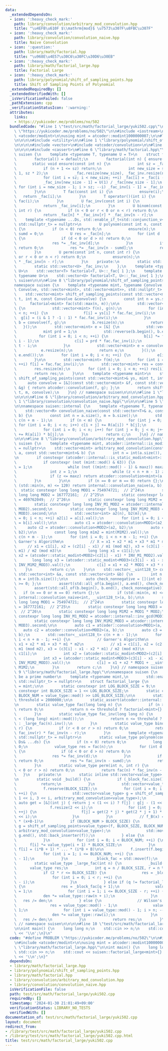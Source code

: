 ```yaml
---
data:
  _extendedDependsOn:
  - icon: ':heavy_check_mark:'
    path: library/convolution/arbitrary_mod_convolution.hpp
    title: "\u4EFB\u610F $\\mathrm{mod}$ \u7573\u307F\u8FBC\u307F"
  - icon: ':heavy_check_mark:'
    path: library/convolution/convolution_naive.hpp
    title: Naive Convolution
  - icon: ':question:'
    path: library/math/factorial.hpp
    title: "\u968E\u4E57\u30C6\u30FC\u30D6\u30EB"
  - icon: ':heavy_check_mark:'
    path: library/math/factorial_large.hpp
    title: Factorial Large
  - icon: ':heavy_check_mark:'
    path: library/polynomial/shift_of_sampling_points.hpp
    title: Shift of Sampling Points of Polynomial
  _extendedRequiredBy: []
  _extendedVerifiedWith: []
  _isVerificationFailed: false
  _pathExtension: cpp
  _verificationStatusIcon: ':warning:'
  attributes:
    links:
    - https://yukicoder.me/problems/no/502
  bundledCode: "#line 1 \"test/src/math/factorial_large/yuki502.cpp\"\n#define PROBLEM\
    \ \"https://yukicoder.me/problems/no/502\"\n\n#include <iostream>\n\n#include\
    \ <atcoder/modint>\n\nusing mint = atcoder::modint1000000007;\n\n#line 1 \"library/math/factorial_large.hpp\"\
    \n\n\n\n#include <utility>\n\n#line 1 \"library/polynomial/shift_of_sampling_points.hpp\"\
    \n\n\n\n#include <vector>\n#include <atcoder/convolution>\n\n#line 1 \"library/math/factorial.hpp\"\
    \n\n\n\n#include <cassert>\n#line 6 \"library/math/factorial.hpp\"\n\nnamespace\
    \ suisen {\n    template <typename T, typename U = T>\n    struct factorial {\n\
    \        factorial() = default;\n        factorial(int n) { ensure(n); }\n\n \
    \       static void ensure(const int n) {\n            int sz = _fac.size();\n\
    \            if (n + 1 <= sz) return;\n            int new_size = std::max(n +\
    \ 1, sz * 2);\n            _fac.resize(new_size), _fac_inv.resize(new_size);\n\
    \            for (int i = sz; i < new_size; ++i) _fac[i] = _fac[i - 1] * i;\n\
    \            _fac_inv[new_size - 1] = U(1) / _fac[new_size - 1];\n           \
    \ for (int i = new_size - 1; i > sz; --i) _fac_inv[i - 1] = _fac_inv[i] * i;\n\
    \        }\n\n        T fac(const int i) {\n            ensure(i);\n         \
    \   return _fac[i];\n        }\n        T operator()(int i) {\n            return\
    \ fac(i);\n        }\n        U fac_inv(const int i) {\n            ensure(i);\n\
    \            return _fac_inv[i];\n        }\n        U binom(const int n, const\
    \ int r) {\n            if (n < 0 or r < 0 or n < r) return 0;\n            ensure(n);\n\
    \            return _fac[n] * _fac_inv[r] * _fac_inv[n - r];\n        }\n    \
    \    template <typename ...Ds, std::enable_if_t<std::conjunction_v<std::is_integral<Ds>...>,\
    \ std::nullptr_t> = nullptr>\n        U polynom(const int n, const Ds& ...ds)\
    \ {\n            if (n < 0) return 0;\n            ensure(n);\n            int\
    \ sumd = 0;\n            U res = _fac[n];\n            for (int d : { ds... })\
    \ {\n                if (d < 0 or d > n) return 0;\n                sumd += d;\n\
    \                res *= _fac_inv[d];\n            }\n            if (sumd > n)\
    \ return 0;\n            res *= _fac_inv[n - sumd];\n            return res;\n\
    \        }\n        U perm(const int n, const int r) {\n            if (n < 0\
    \ or r < 0 or n < r) return 0;\n            ensure(n);\n            return _fac[n]\
    \ * _fac_inv[n - r];\n        }\n    private:\n        static std::vector<T> _fac;\n\
    \        static std::vector<U> _fac_inv;\n    };\n    template <typename T, typename\
    \ U>\n    std::vector<T> factorial<T, U>::_fac{ 1 };\n    template <typename T,\
    \ typename U>\n    std::vector<U> factorial<T, U>::_fac_inv{ 1 };\n} // namespace\
    \ suisen\n\n\n#line 8 \"library/polynomial/shift_of_sampling_points.hpp\"\n\n\
    namespace suisen {\n    template <typename mint, typename Convolve,\n        std::enable_if_t<std::is_invocable_r_v<std::vector<mint>,\
    \ Convolve, std::vector<mint>, std::vector<mint>>, std::nullptr_t> = nullptr>\n\
    \    std::vector<mint> shift_of_sampling_points(const std::vector<mint>& ys, mint\
    \ t, int m, const Convolve &convolve) {\n        const int n = ys.size();\n  \
    \      factorial<mint> fac(std::max(n, m));\n\n        std::vector<mint> b = [&]\
    \ {\n            std::vector<mint> f(n), g(n);\n            for (int i = 0; i\
    \ < n; ++i) {\n                f[i] = ys[i] * fac.fac_inv(i);\n              \
    \  g[i] = (i & 1 ? -1 : 1) * fac.fac_inv(i);\n            }\n            std::vector<mint>\
    \ b = convolve(f, g);\n            b.resize(n);\n            return b;\n     \
    \   }();\n        std::vector<mint> e = [&] {\n            std::vector<mint> c(n);\n\
    \            mint prd = 1;\n            std::reverse(b.begin(), b.end());\n  \
    \          for (int i = 0; i < n; ++i) {\n                b[i] *= fac.fac(n -\
    \ i - 1);\n                c[i] = prd * fac.fac_inv(i);\n                prd *=\
    \ t - i;\n            }\n            std::vector<mint> e = convolve(b, c);\n \
    \           e.resize(n);\n            return e;\n        }();\n        std::reverse(e.begin(),\
    \ e.end());\n        for (int i = 0; i < n; ++i) {\n            e[i] *= fac.fac_inv(i);\n\
    \        }\n\n        std::vector<mint> f(m);\n        for (int i = 0; i < m;\
    \ ++i) f[i] = fac.fac_inv(i);\n        std::vector<mint> res = convolve(e, f);\n\
    \        res.resize(m);\n        for (int i = 0; i < m; ++i) res[i] *= fac.fac(i);\n\
    \        return res;\n    }\n\n    template <typename mint>\n    std::vector<mint>\
    \ shift_of_sampling_points(const std::vector<mint>& ys, mint t, int m) {\n   \
    \     auto convolve = [&](const std::vector<mint> &f, const std::vector<mint>\
    \ &g) { return atcoder::convolution(f, g); };\n        return shift_of_sampling_points(ys,\
    \ t, m, convolve);\n    }\n} // namespace suisen\n\n\n\n#line 1 \"library/convolution/arbitrary_mod_convolution.hpp\"\
    \n\n\n\n#line 6 \"library/convolution/arbitrary_mod_convolution.hpp\"\n\n#line\
    \ 1 \"library/convolution/convolution_naive.hpp\"\n\n\n\n#line 5 \"library/convolution/convolution_naive.hpp\"\
    \n\nnamespace suisen::internal {\n    template <typename T, typename R = T>\n\
    \    std::vector<R> convolution_naive(const std::vector<T>& a, const std::vector<T>&\
    \ b) {\n        const int n = a.size(), m = b.size();\n        std::vector<R>\
    \ c(n + m - 1);\n        if (n < m) {\n            for (int j = 0; j < m; j++)\
    \ for (int i = 0; i < n; i++) c[i + j] += R(a[i]) * b[j];\n        } else {\n\
    \            for (int i = 0; i < n; i++) for (int j = 0; j < m; j++) c[i + j]\
    \ += R(a[i]) * b[j];\n        }\n        return c;\n    }\n} // namespace suisen\n\
    \n\n\n#line 8 \"library/convolution/arbitrary_mod_convolution.hpp\"\n\nnamespace\
    \ suisen {\n    template <typename mint, atcoder::internal::is_modint_t<mint>*\
    \ = nullptr>\n    std::vector<mint> arbitrary_mod_convolution(const std::vector<mint>&\
    \ a, const std::vector<mint>& b) {\n        int n = int(a.size()), m = int(b.size());\n\
    \n        if constexpr (atcoder::internal::is_static_modint<mint>::value) {\n\
    \            if constexpr (not (mint::mod() & 63)) {\n                int maxz\
    \ = 1;\n                while (not ((mint::mod() - 1) & maxz)) maxz <<= 1;\n \
    \               int z = 1;\n                while (z < n + m - 1) z <<= 1;\n \
    \               if (z <= maxz) return atcoder::convolution<mint>(a, b);\n    \
    \        }\n        }\n\n        if (n == 0 or m == 0) return {};\n        if\
    \ (std::min(n, m) <= 120) return internal::convolution_naive(a, b);\n\n      \
    \  static constexpr long long MOD1 = 754974721;  // 2^24\n        static constexpr\
    \ long long MOD2 = 167772161;  // 2^25\n        static constexpr long long MOD3\
    \ = 469762049;  // 2^26\n        static constexpr long long M1M2 = MOD1 * MOD2;\n\
    \        static constexpr long long INV_M1_MOD2 = atcoder::internal::inv_gcd(MOD1,\
    \ MOD2).second;\n        static constexpr long long INV_M1M2_MOD3 = atcoder::internal::inv_gcd(M1M2,\
    \ MOD3).second;\n\n        std::vector<int> a2(n), b2(m);\n        for (int i\
    \ = 0; i < n; ++i) a2[i] = a[i].val();\n        for (int i = 0; i < m; ++i) b2[i]\
    \ = b[i].val();\n\n        auto c1 = atcoder::convolution<MOD1>(a2, b2);\n   \
    \     auto c2 = atcoder::convolution<MOD2>(a2, b2);\n        auto c3 = atcoder::convolution<MOD3>(a2,\
    \ b2);\n\n        const long long m1m2 = mint(M1M2).val();\n        std::vector<mint>\
    \ c(n + m - 1);\n        for (int i = 0; i < n + m - 1; ++i) {\n            //\
    \ Garner's Algorithm\n            // X = x1 + x2 * m1 + x3 * m1 * m2\n       \
    \     // x1 = c1[i], x2 = (c2[i] - x1) / m1 (mod m2), x3 = (c3[i] - x1 - x2 *\
    \ m1) / m2 (mod m3)\n            long long x1 = c1[i];\n            long long\
    \ x2 = (atcoder::static_modint<MOD2>(c2[i] - x1) * INV_M1_MOD2).val();\n     \
    \       long long x3 = (atcoder::static_modint<MOD3>(c3[i] - x1 - x2 * MOD1) *\
    \ INV_M1M2_MOD3).val();\n            c[i] = x1 + x2 * MOD1 + x3 * m1m2;\n    \
    \    }\n        return c;\n    }\n\n    std::vector<__uint128_t> convolution_int(const\
    \ std::vector<int> &a, const std::vector<int> &b) {\n        int n = int(a.size()),\
    \ m = int(b.size());\n\n        auto check_nonnegative = [](int e) { return e\
    \ >= 0; };\n        assert(std::all_of(a.begin(), a.end(), check_nonnegative));\n\
    \        assert(std::all_of(b.begin(), b.end(), check_nonnegative));\n\n     \
    \   if (n == 0 or m == 0) return {};\n        if (std::min(n, m) <= 120) return\
    \ internal::convolution_naive<int, __uint128_t>(a, b);\n\n        static constexpr\
    \ long long MOD1 = 754974721;  // 2^24\n        static constexpr long long MOD2\
    \ = 167772161;  // 2^25\n        static constexpr long long MOD3 = 469762049;\
    \  // 2^26\n        static constexpr long long M1M2 = MOD1 * MOD2;\n        static\
    \ constexpr long long INV_M1_MOD2 = atcoder::internal::inv_gcd(MOD1, MOD2).second;\n\
    \        static constexpr long long INV_M1M2_MOD3 = atcoder::internal::inv_gcd(M1M2,\
    \ MOD3).second;\n\n        auto c1 = atcoder::convolution<MOD1>(a, b);\n     \
    \   auto c2 = atcoder::convolution<MOD2>(a, b);\n        auto c3 = atcoder::convolution<MOD3>(a,\
    \ b);\n        std::vector<__uint128_t> c(n + m - 1);\n        for (int i = 0;\
    \ i < n + m - 1; ++i) {\n            // Garner's Algorithm\n            // X =\
    \ x1 + x2 * m1 + x3 * m1 * m2\n            // x1 = c1[i], x2 = (c2[i] - x1) /\
    \ m1 (mod m2), x3 = (c3[i] - x1 - x2 * m1) / m2 (mod m3)\n            int x1 =\
    \ c1[i];\n            int x2 = (atcoder::static_modint<MOD2>(c2[i] - x1) * INV_M1_MOD2).val();\n\
    \            int x3 = (atcoder::static_modint<MOD3>(c3[i] - x1 - x2 * MOD1) *\
    \ INV_M1M2_MOD3).val();\n            c[i] = x1 + x2 * MOD1 + __uint128_t(x3) *\
    \ M1M2;\n        }\n        return c;\n    }\n} // namespace suisen\n\n\n\n#line\
    \ 9 \"library/math/factorial_large.hpp\"\n\nnamespace suisen {\n    // mod must\
    \ be a prime number\n    template <typename mint,\n        std::enable_if_t<atcoder::internal::is_static_modint<mint>::value,\
    \ std::nullptr_t> = nullptr>\n    struct factorial_large {\n        using value_type\
    \ = mint;\n\n        static constexpr int LOG_BLOCK_SIZE = 9;\n        static\
    \ constexpr int BLOCK_SIZE = 1 << LOG_BLOCK_SIZE;\n        static constexpr int\
    \ BLOCK_NUM = value_type::mod() >> LOG_BLOCK_SIZE;\n\n        static inline int\
    \ threshold = 2000000;\n\n        static_assert(atcoder::internal::is_prime_constexpr(mint::mod()));\n\
    \n        static value_type fac(long long n) {\n            if (n >= mint::mod())\
    \ return 0;\n            return n <= threshold ? factorial<mint>{}.fac(n) : _large_fac(n);\n\
    \        }\n        static value_type fac_inv(long long n) {\n            assert(n\
    \ < (long long) mint::mod());\n            return n <= threshold ? factorial<mint>{}.fac_inv(n)\
    \ : _large_fac(n).inv();\n        }\n        static value_type binom(int n, int\
    \ r) {\n            if (r < 0 or r > n) return 0;\n            return fac(n) *\
    \ fac_inv(r) * fac_inv(n - r);\n        }\n        template <typename ...Ds, std::enable_if_t<std::conjunction_v<std::is_integral<Ds>...>,\
    \ std::nullptr_t> = nullptr>\n        static value_type polynom(const int n, const\
    \ Ds& ...ds) {\n            if (n < 0) return 0;\n            long long sumd =\
    \ 0;\n            value_type res = fac(n);\n            for (int d : { ds... })\
    \ {\n                if (d < 0 or d > n) return 0;\n                sumd += d;\n\
    \                res *= fac_inv(d);\n            }\n            if (sumd > n)\
    \ return 0;\n            res *= fac_inv(n - sumd);\n            return res;\n\
    \        }\n        static value_type perm(int n, int r) {\n            if (r\
    \ < 0 or r > n) return 0;\n            return fac(n) * fac_inv(n - r);\n     \
    \   }\n    private:\n        static inline std::vector<value_type> _block_fac{};\n\
    \n        static void _build() {\n            if (_block_fac.size()) {\n     \
    \           return;\n            }\n            std::vector<value_type> f{ 1 };\n\
    \            f.reserve(BLOCK_SIZE);\n            for (int i = 0; i < LOG_BLOCK_SIZE;\
    \ ++i) {\n                std::vector<value_type> g = shift_of_sampling_points<value_type>(f,\
    \ 1 << i, 3 << i, arbitrary_mod_convolution<value_type>);\n                const\
    \ auto get = [&](int j) { return j < (1 << i) ? f[j] : g[j - (1 << i)]; };\n \
    \               f.resize(2 << i);\n                for (int j = 0; j < 2 << i;\
    \ ++j) {\n                    f[j] = get(2 * j) * get(2 * j + 1) * ((2 * j + 1)\
    \ << i);\n                }\n            }\n            // f_B(x) = (x+1) * ...\
    \ * (x+B-1)\n            if (BLOCK_NUM > BLOCK_SIZE) {\n                std::vector<value_type>\
    \ g = shift_of_sampling_points<value_type>(f, BLOCK_SIZE, BLOCK_NUM - BLOCK_SIZE,\
    \ arbitrary_mod_convolution<value_type>);\n                std::move(g.begin(),\
    \ g.end(), std::back_inserter(f));\n            } else {\n                f.resize(BLOCK_NUM);\n\
    \            }\n            for (int i = 0; i < BLOCK_NUM; ++i) {\n          \
    \      f[i] *= value_type(i + 1) * BLOCK_SIZE;\n            }\n            //\
    \ f[i] = (i*B + 1) * ... * (i*B + B)\n\n            f.insert(f.begin(), 1);\n\
    \            for (int i = 1; i <= BLOCK_NUM; ++i) {\n                f[i] *= f[i\
    \ - 1];\n            }\n            _block_fac = std::move(f);\n        }\n\n\
    \        static value_type _large_fac(int n) {\n            _build();\n      \
    \      value_type res;\n            int q = n / BLOCK_SIZE, r = n % BLOCK_SIZE;\n\
    \            if (2 * r <= BLOCK_SIZE) {\n                res = _block_fac[q];\n\
    \                for (int i = 0; i < r; ++i) {\n                    res *= value_type::raw(n\
    \ - i);\n                }\n            } else if (q != factorial_large::BLOCK_NUM)\
    \ {\n                res = _block_fac[q + 1];\n                value_type den\
    \ = 1;\n                for (int i = 1; i <= BLOCK_SIZE - r; ++i) {\n        \
    \            den *= value_type::raw(n + i);\n                }\n             \
    \   res /= den;\n            } else {\n                // Wilson's theorem\n \
    \               res = value_type::mod() - 1;\n                value_type den =\
    \ 1;\n                for (int i = value_type::mod() - 1; i > n; --i) {\n    \
    \                den *= value_type::raw(i);\n                }\n             \
    \   res /= den;\n            }\n            return res;\n        }\n    };\n}\
    \ // namespace suisen\n\n\n\n#line 10 \"test/src/math/factorial_large/yuki502.cpp\"\
    \n\nint main() {\n    long long n;\n    std::cin >> n;\n    std::cout << suisen::factorial_large<mint>{}.fac(n).val()\
    \ << '\\n';\n}\n"
  code: "#define PROBLEM \"https://yukicoder.me/problems/no/502\"\n\n#include <iostream>\n\
    \n#include <atcoder/modint>\n\nusing mint = atcoder::modint1000000007;\n\n#include\
    \ \"library/math/factorial_large.hpp\"\n\nint main() {\n    long long n;\n   \
    \ std::cin >> n;\n    std::cout << suisen::factorial_large<mint>{}.fac(n).val()\
    \ << '\\n';\n}"
  dependsOn:
  - library/math/factorial_large.hpp
  - library/polynomial/shift_of_sampling_points.hpp
  - library/math/factorial.hpp
  - library/convolution/arbitrary_mod_convolution.hpp
  - library/convolution/convolution_naive.hpp
  isVerificationFile: false
  path: test/src/math/factorial_large/yuki502.cpp
  requiredBy: []
  timestamp: '2024-01-30 21:01:49+09:00'
  verificationStatus: LIBRARY_NO_TESTS
  verifiedWith: []
documentation_of: test/src/math/factorial_large/yuki502.cpp
layout: document
redirect_from:
- /library/test/src/math/factorial_large/yuki502.cpp
- /library/test/src/math/factorial_large/yuki502.cpp.html
title: test/src/math/factorial_large/yuki502.cpp
---
```

